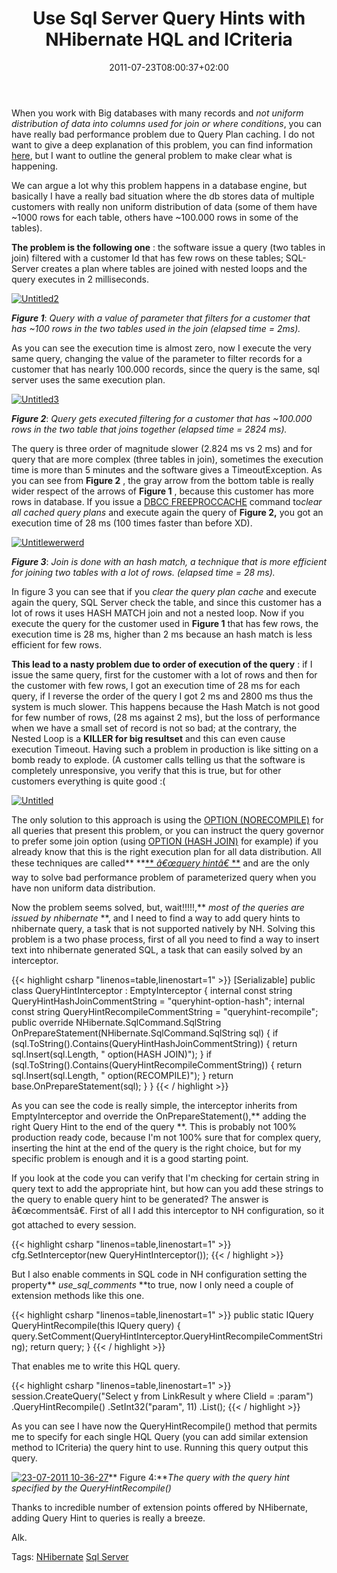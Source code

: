 ﻿---
title: "Use Sql Server Query Hints with NHibernate HQL and ICriteria"
description: ""
date: 2011-07-23T08:00:37+02:00
draft: false
tags: [HQL,ICriteria,Nhibernate,Performance,Sql Server]
categories: [Nhibernate,Sql Server]
---
When you work with Big databases with many records and *not uniform distribution of data into columns used for join or where conditions*, you can have really bad performance problem due to Query Plan caching. I do not want to give a deep explanation of this problem, you can find information [here](http://legeronline.blogspot.com/2009/03/evils-of-slow-paramaterized-query-plans.html), but I want to outline the general problem to make clear what is happening.

We can argue a lot why this problem happens in a database engine, but basically I have a really bad situation where the db stores data of multiple customers with really non uniform distribution of data (some of them have ~1000 rows for each table, others have ~100.000 rows in some of the tables).

 **The problem is the following one** : the software issue a query (two tables in join) filtered with a customer Id that has few rows on these tables; SQL-Server creates a plan where tables are joined with nested loops and the query executes in 2 milliseconds.

[![Untitled2](https://www.codewrecks.com/blog/wp-content/uploads/2011/07/Untitled2_thumb.jpg "Untitled2")](https://www.codewrecks.com/blog/wp-content/uploads/2011/07/Untitled2.jpg)

 ***Figure 1***: *Query with a value of parameter that filters for a customer that has ~100 rows in the two tables used in the join (elapsed time = 2ms).*

As you can see the execution time is almost zero, now I execute the very same query, changing the value of the parameter to filter records for a customer that has nearly 100.000 records, since the query is the same, sql server uses the same execution plan.

[![Untitled3](https://www.codewrecks.com/blog/wp-content/uploads/2011/07/Untitled3_thumb.jpg "Untitled3")](https://www.codewrecks.com/blog/wp-content/uploads/2011/07/Untitled3.jpg)

 ***Figure 2***: *Query gets executed filtering for a customer that has ~100.000 rows in the two table that joins together (elapsed time = 2824 ms).*

The query is three order of magnitude slower (2.824 ms vs 2 ms) and for query that are more complex (three tables in join), sometimes the execution time is more than 5 minutes and the software gives a TimeoutException. As you can see from  **Figure 2** , the gray arrow from the bottom table is really wider respect of the arrows of  **Figure 1** , because this customer has more rows in database. If you issue a [DBCC FREEPROCCACHE](http://msdn.microsoft.com/it-it/library/ms174283.aspx) command to*clear all cached query plans* and execute again the query of  **Figure 2,** you got an execution time of 28 ms (100 times faster than before XD).

[![Untitlewerwerd](https://www.codewrecks.com/blog/wp-content/uploads/2011/07/Untitlewerwerd_thumb.jpg "Untitlewerwerd")](https://www.codewrecks.com/blog/wp-content/uploads/2011/07/Untitlewerwerd.jpg)

 ***Figure 3***: *Join is done with an hash match, a technique that is more efficient for joining two tables with a lot of rows. (elapsed time = 28 ms).*

In figure 3 you can see that if you *clear the query plan cache* and execute again the query, SQL Server check the table, and since this customer has a lot of rows it uses HASH MATCH join and not a nested loop. Now if you execute the query for the customer used in  **Figure 1** that has few rows, the execution time is 28 ms, higher than 2 ms because an hash match is less efficient for few rows.

 **This lead to a nasty problem due to order of execution of the query** : if I issue the same query, first for the customer with a lot of rows and then for the customer with few rows, I got an execution time of 28 ms for each query, if I reverse the order of the query I got 2 ms and 2800 ms thus the system is much slower. This happens because the Hash Match is not good for few number of rows, (28 ms against 2 ms), but the loss of performance when we have a small set of record is not so bad; at the contrary, the Nested Loop is a  **KILLER for big resultset** and this can even cause execution Timeout. Having such a problem in production is like sitting on a bomb ready to explode. (A customer calls telling us that the software is completely unresponsive, you verify that this is true, but for other customers everything is quite good :(

[![Untitled](https://www.codewrecks.com/blog/wp-content/uploads/2011/07/Untitled_thumb.jpg "Untitled")](https://www.codewrecks.com/blog/wp-content/uploads/2011/07/Untitled.jpg)

The only solution to this approach is using the [OPTION (NORECOMPILE)](http://sqltutorials.blogspot.com/2008/03/with-recompile-re-compile-execution.html) for all queries that present this problem, or you can instruct the query governor to prefer some join option (using [OPTION (HASH JOIN)](http://msdn.microsoft.com/en-us/library/ms181714%28v=SQL.90%29.aspx) for example) if you already know that this is the right execution plan for all data distribution. All these techniques are called** **[** *â€œquery hintâ€* **](http://msdn.microsoft.com/en-us/library/ms181714%28v=SQL.90%29.aspx) and are the only way to solve bad performance problem of parameterized query when you have non uniform data distribution.

Now the problem seems solved, but, wait!!!!!,** *most of the queries are issued by nhibernate* **, and I need to find a way to add query hints to nhibernate query, a task that is not supported natively by NH. Solving this problem is a two phase process, first of all you need to find a way to insert text into nhibernate generated SQL, a task that can easily solved by an interceptor.

{{< highlight csharp "linenos=table,linenostart=1" >}}
[Serializable]
public class QueryHintInterceptor : EmptyInterceptor
{
internal const string QueryHintHashJoinCommentString = "queryhint-option-hash";
internal const string QueryHintRecompileCommentString = "queryhint-recompile";
 
public override NHibernate.SqlCommand.SqlString OnPrepareStatement(NHibernate.SqlCommand.SqlString sql)
{
if (sql.ToString().Contains(QueryHintHashJoinCommentString))
{
return sql.Insert(sql.Length, " option(HASH JOIN)");
}
if (sql.ToString().Contains(QueryHintRecompileCommentString))
{
return sql.Insert(sql.Length, " option(RECOMPILE)");
}
return base.OnPrepareStatement(sql);
}
}
{{< / highlight >}}

As you can see the code is really simple, the interceptor inherits from EmptyInterceptor and override the OnPrepareStatement(),** adding the right Query Hint to the end of the query **. This is probably not 100% production ready code, because I'm not 100% sure that for complex query, inserting the hint at the end of the query is the right choice, but for my specific problem is enough and it is a good starting point.

If you look at the code you can verify that I'm checking for certain string in query text to add the appropriate hint, but how can you add these strings to the query to enable query hint to be generated? The answer is â€œcommentsâ€. First of all I add this interceptor to NH configuration, so it got attached to every session.

{{< highlight csharp "linenos=table,linenostart=1" >}}
cfg.SetInterceptor(new QueryHintInterceptor());
{{< / highlight >}}

But I also enable comments in SQL code in NH configuration setting the property** *use\_sql\_comments* **to true, now I only need a couple of extension methods like this one.

{{< highlight csharp "linenos=table,linenostart=1" >}}
public static IQuery QueryHintRecompile(this IQuery query)
{
query.SetComment(QueryHintInterceptor.QueryHintRecompileCommentString);
return query;
}
{{< / highlight >}}

That enables me to write this HQL query.

{{< highlight csharp "linenos=table,linenostart=1" >}}
session.CreateQuery("Select y from LinkResult y where ClieId = :param")
.QueryHintRecompile()
.SetInt32("param", 11)
.List();
{{< / highlight >}}

As you can see I have now the QueryHintRecompile() method that permits me to specify for each single HQL Query (you can add similar extension method to ICriteria) the query hint to use. Running this query output this query.

[![23-07-2011 10-36-27](https://www.codewrecks.com/blog/wp-content/uploads/2011/07/23-07-2011-10-36-27_thumb.jpg "23-07-2011 10-36-27")](https://www.codewrecks.com/blog/wp-content/uploads/2011/07/23-07-2011-10-36-27.jpg)** Figure 4:***The query with the query hint specified by the QueryHintRecompile()*

Thanks to incredible number of extension points offered by NHibernate, adding Query Hint to queries is really a breeze.

Alk.

Tags: [NHibernate](http://technorati.com/tag/NHibernate) [Sql Server](http://technorati.com/tag/Sql%20Server)
